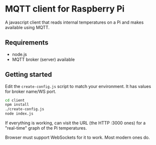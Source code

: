 

# MQTT client for Raspberry Pi

A javascript client that reads internal temperatures on a Pi and makes available using MQTT.


## Requirements

 - node.js
 - MQTT broker (server) available

## Getting started

Edit the `create-config.js` script to match your environment. It has values for broker name/WS port.

``` bash
cd client
npm install
./create-config.js
node index.js
```

If everything is working, can visit the URL (the HTTP :3000 ones) for a "real-time" graph of the Pi temperatures.

Browser must support WebSockets for it to work.  Most modern ones do.

